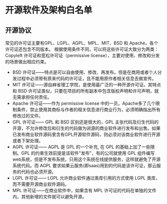# 开源软件及架构白名单
## 开源协议
常见的许可证主要有GPL、LGPL、AGPL、MPL、MIT、BSD 和 Apache，各个许可证还包含不同版本。
根据使用条件不同，可以将这些许可证大致分为两类：Copyleft 许可证和宽松许可证（permissive license），主要对使用、修改和分发的场景做出相应约束。

+ BSD 许可证——特点是可以自由使用、修改、再发布。但是在商用或者个人分发过程中必须带有原来代码的许可证，且不能用原作者相关信息去做宣传。
+ MIT 许可证——源自麻省理工学院，是使用最广泛的一种开源许可证。其特点和 BSD 许可证类似，只要在项目的所有副本中包含版权声明和许可声明，就无需承担任何责任。
+ Apache 许可证——作为 permissive license 中的一员，Apache多了几个限制条件，禁止使用其商标与作者的相关信息进行商业行为，必须明确指出所有修改过的文件。
+ GPL 许可证—— GPL 和 BSD 区别还是很大的，GPL 主张代码及衍生代码的开源，不允许修改后和衍生的代码做为闭源的商业软件进行发布和出售。如果已发布商业软件源码里含有GPL开源软件源码，则必须对该商业软件进行开源或者下架处理。
+ AGPL 许可证—— AGPL 是 GPL 的一个补充, 在 GPL 的基础上加了一些限制。GPL 的约束生效前提是该软件"发布"，有的公司就使用 GPL 组件编写web系统，但是不发布系统，只用这个系统在线提供服务，这样就避免了开源系统代码。而 AGPL 要求如果云服务(即saas)用到的代码是该许可证，那云服务的代码也必须开源。
+ LGPL 许可证—— LGPL 允许商业软件通过类库引用的方式使用 LGPL 类库，而不需要开源商业软件源码。
+ MPL 许可证——在商业软件中，如果含有 MPL 许可证的代码在单独的文件内，其他新增的文件就可以避免开源。

